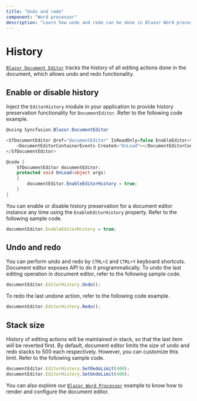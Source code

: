 ```yaml
---
title: "Undo and redo"
component: "Word processor"
description: "Learn how undo and redo can be done in Blazor Word processor and how to customize its limit."
---
```


# History

[`Blazor Document Editor`](https://www.syncfusion.com/blazor-components/blazor-word-processor) tracks the history of all editing actions done in the document, which allows undo and redo functionality.

## Enable or disable history

Inject the `EditorHistory` module in your application to provide history preservation functionality for `DocumentEditor`. Refer to the following code example.

```csharp
@using Syncfusion.Blazor.DocumentEditor

<SfDocumentEditor @ref="documentEditor" IsReadOnly=false EnableEditor=true EnableSelection=true>
    <DocumentEditorContainerEvents Created="OnLoad"></DocumentEditorContainerEvents>
</SfDocumentEditor>

@code {
    SfDocumentEditor documentEditor;
    protected void OnLoad(object args)
    {
        documentEditor.EnableEditorHistory = true;
    }
}
```

You can enable or disable history preservation for a document editor instance any time using the `EnableEditorHistory` property. Refer to the following sample code.

```javascript
documentEditor.EnableEditorHistory = true;
```

## Undo and redo

You can perform undo and redo by `CTRL+Z` and `CTRL+Y` keyboard shortcuts. Document editor exposes API to do it programmatically.
To undo the last editing operation in document editor, refer to the following sample code.

```javascript
documentEditor.EditorHistory.Undo();
```

To redo the last undone action, refer to the following code example.

```javascript
documentEditor.EditorHistory.Redo();
```

## Stack size

History of editing actions will be maintained in stack, so that the last item will be reverted first. By default, document editor limits the size of undo and redo stacks to 500 each respectively. However, you can customize this limit. Refer to the following sample code.

```javascript
documentEditor.EditorHistory.SetRedoLimit(400);
documentEditor.EditorHistory.SetUndoLimit(400);
```

You can also explore our [`Blazor Word Processor`](https://blazor.syncfusion.com/demos/document-editor/default-functionalities) example to know how to render and configure the document editor.